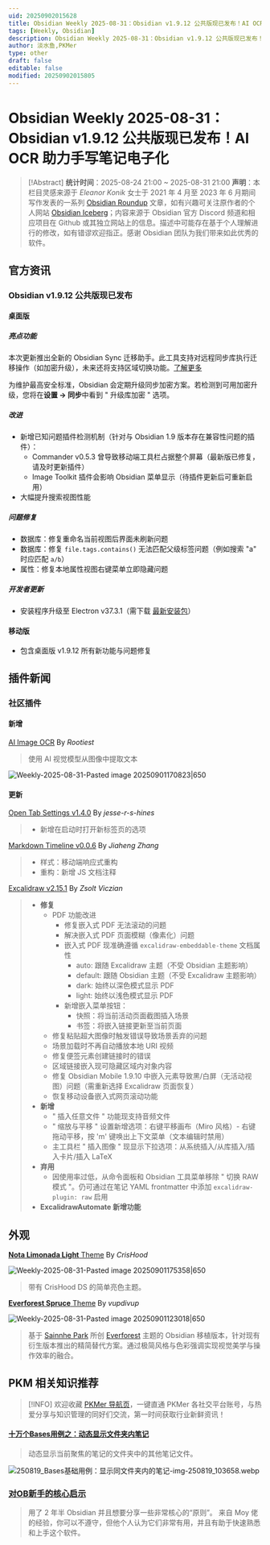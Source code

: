```yaml
---
uid: 20250902015628
title: Obsidian Weekly 2025-08-31：Obsidian v1.9.12 公共版现已发布！AI OCR 助力手写笔记电子化
tags: [Weekly, Obsidian]
description: Obsidian Weekly 2025-08-31：Obsidian v1.9.12 公共版现已发布！AI OCR 助力手写笔记电子化
author: 淡水鱼,PKMer
type: other
draft: false
editable: false
modified: 20250902015805
---
```


# Obsidian Weekly 2025-08-31：Obsidian v1.9.12 公共版现已发布！AI OCR 助力手写笔记电子化

> [!Abstract]
> **统计时间**：2025-08-24 21:00 ~ 2025-08-31 21:00
> **声明**：本栏目灵感来源于 _Eleanor Konik_ 女士于 2021 年 4 月至 2023 年 6 月期间写作发表的一系列 [Obsidian Roundup](https://www.eleanorkonik.com/tag/roundup/) 文章，如有兴趣可关注原作者的个人网站 [Obsidian Iceberg](https://www.eleanorkonik.com/)；内容来源于 Obsidian 官方 Discord 频道和相应项目在 Github 或其独立网站上的信息。描述中可能存在基于个人理解进行的修改，如有错谬欢迎指正。感谢 Obsidian 团队为我们带来如此优秀的软件。

## 官方资讯

### Obsidian v1.9.12 公共版现已发布

#### 桌面版

##### 亮点功能

本次更新推出全新的 Obsidian Sync 迁移助手。此工具支持对远程同步库执行迁移操作（如加密升级），未来还将支持区域切换功能。[了解更多](https://help.obsidian.md/sync/migrate)

为维护最高安全标准，Obsidian 会定期升级同步加密方案。若检测到可用加密升级，您将在**设置 → 同步**中看到 " 升级库加密 " 选项。

##### 改进

- 新增已知问题插件检测机制（针对与 Obsidian 1.9 版本存在兼容性问题的插件）：
    - Commander v0.5.3 曾导致移动端工具栏占据整个屏幕（最新版已修复，请及时更新插件）
    - Image Toolkit 插件会影响 Obsidian 菜单显示（待插件更新后可重新启用）
- 大幅提升搜索视图性能

##### 问题修复

- 数据库：修复重命名当前视图后界面未刷新问题
- 数据库：修复 `file.tags.contains()` 无法匹配父级标签问题（例如搜索 "a" 时应匹配 `a/b`）
- 属性：修复本地属性视图右键菜单立即隐藏问题

##### 开发者更新

- 安装程序升级至 Electron v37.3.1（需下载 [最新安装包](https://obsidian.md/)）

#### 移动版

- 包含桌面版 v1.9.12 所有新功能与问题修复

## 插件新闻

### 社区插件

#### 新增

[AI Image OCR](https://obsidian.md/plugins?id=ai-image-ocr) By _Rootiest_

> 使用 AI 视觉模型从图像中提取文本

![Weekly-2025-08-31-Pasted image 20250901170823|650](https://cdn.pkmer.cn/images/Weekly-2025-08-31-Pasted%20image%2020250901170823.png!pkmer)

#### 更新

[Open Tab Settings v1.4.0](https://github.com/jesse-r-s-hines/obsidian-open-tab-settings/releases/tag/1.4.0) By _jesse-r-s-hines_

> - 新增在启动时打开新标签页的选项

[Markdown Timeline v0.0.6](https://github.com/recklyss/markdown-timeline/releases/tag/0.0.6) By _Jiaheng Zhang_

> - 样式：移动端响应式重构
> - 重构：新增 JS 文档注释

[Excalidraw v2.15.1](https://github.com/zsviczian/obsidian-excalidraw-plugin/releases/tag/2.15.1) By _Zsolt Viczian_

> - **修复**
> 	- PDF 功能改进
> 	    - 修复嵌入式 PDF 无法滚动的问题
> 	    - 解决嵌入式 PDF 页面模糊（像素化）问题
> 	    - 嵌入式 PDF 现准确遵循 `excalidraw-embeddable-theme` 文档属性
> 	        - auto: 跟随 Excalidraw 主题（不受 Obsidian 主题影响）
> 	        - default: 跟随 Obsidian 主题（不受 Excalidraw 主题影响）
> 	        - dark: 始终以深色模式显示 PDF
> 	        - light: 始终以浅色模式显示 PDF
> 	    - 新增嵌入菜单按钮：
> 	        - 快照：将当前活动页面截图插入场景
> 	        - 书签：将嵌入链接更新至当前页面
> 	- 修复粘贴超大图像时触发错误导致场景丢弃的问题
> 	- 场景加载时不再自动播放本地 URI 视频
> 	- 修复便签元素创建链接时的错误
> 	- 区域链接嵌入现可隐藏区域内对象内容
> 	- 修复 Obsidian Mobile 1.9.10 中嵌入元素导致黑/白屏（无活动视图）问题（需重新选择 Excalidraw 页面恢复）
> 	- 恢复移动设备嵌入式网页滚动功能
> - **新增**
> 	- " 插入任意文件 " 功能现支持音频文件
> 	- " 缩放与平移 " 设置新增选项：右键平移画布（Miro 风格）- 右键拖动平移，按 'm' 键唤出上下文菜单（文本编辑时禁用）
> 	- 主工具栏 " 插入图像 " 现显示下拉选项：从系统插入/从库插入/插入卡片/插入 LaTeX
> - **弃用**
> 	- 因使用率过低，从命令面板和 Obsidian 工具菜单移除 " 切换 RAW 模式 "。仍可通过在笔记 YAML frontmatter 中添加 `excalidraw-plugin: raw` 启用
> - **ExcalidrawAutomate 新增功能**

## 外观

[**Nota Limonada Light** Theme](https://github.com/crishood/nota-limonada-light) By _CrisHood_

![Weekly-2025-08-31-Pasted image 20250901175358|650](https://cdn.pkmer.cn/images/Weekly-2025-08-31-Pasted%20image%2020250901175358.png!pkmer)

> 带有 CrisHood DS 的简单亮色主题。

[**Everforest Spruce** Theme](https://github.com/vupdivup/obsidian-everforest-spruce) By _vupdivup_

![Weekly-2025-08-31-Pasted image 20250901123018|650](https://cdn.pkmer.cn/images/Weekly-2025-08-31-Pasted%20image%2020250901123018.png!pkmer)

> 基于 [Sainnhe Park](https://github.com/sainnhe) 所创 [Everforest](https://github.com/sainnhe/everforest) 主题的 Obsidian 移植版本，针对现有衍生版本推出的精简替代方案。通过极简风格与色彩强调实现视觉美学与操作效率的融合。

## PKM 相关知识推荐

> [!INFO]
> 欢迎收藏 [PKMer 导航页](https://pkmer.cn/link/)，一键直通 PKMer 各社交平台账号，与热爱分享与知识管理的同好们交流，第一时间获取行业新鲜资讯！

#### [十万个Bases用例之：动态显示文件夹内笔记](https://www.xiaohongshu.com/discovery/item/68b1ba2b000000001b03477e?source=webshare&xhsshare=pc_web&xsec_token=AB0dqkDb3XPlca6dJ7ZQSdLjqCS6D8B_YDyhqT6uXgGhs=&xsec_source=pc_share)

> 动态显示当前聚焦的笔记的文件夹中的其他笔记文件。

![250819_Bases基础用例：显示同文件夹内的笔记-img-250819_103658.webp](https://cdn.pkmer.cn/original/1X/2c6e2c384d285c2f3d5e82777958a5c4a71cf60b.webp)

### [对OB新手的核心启示](https://mp.weixin.qq.com/s/tZIRviAiuFn5PE1zaP5mUw)

> 用了 2 年半 Obsidian 并且想要分享一些非常核心的“原则”。 来自 Moy 佬的经验，你可以不遵守，但他个人认为它们非常有用，并且有助于快速熟悉和上手这个软件。
